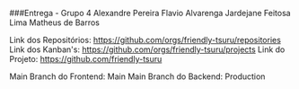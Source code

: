 ###Entrega - Grupo 4 
Alexandre Pereira
Flavio Alvarenga
Jardejane Feitosa Lima
Matheus de Barros


Link dos Repositórios:	https://github.com/orgs/friendly-tsuru/repositories
Link dos Kanban's: 	https://github.com/orgs/friendly-tsuru/projects
Link do Projeto:	https://github.com/friendly-tsuru	

Main Branch do Frontend:	Main
Main Branch do Backend:		Production